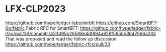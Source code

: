 # LFX-CLP2023

https://github.com/hyperledger-labs/mirbft
https://github.com/SmartBFT-Go/fabric
Fabric RFC for SmartBFT: https://github.com/hyperledger/fabric-rfcs/pull/33/commits/433095b29588e4df894a829f5655b3647666a233
That was proposed and read the follow up discussion https://github.com/hyperledger/fabric-rfcs/pull/33
